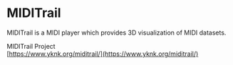 # MIDITrail

MIDITrail is a MIDI player which provides 3D visualization of MIDI datasets. 

MIDITrail Project  
[https://www.yknk.org/miditrail/](https://www.yknk.org/miditrail/)

